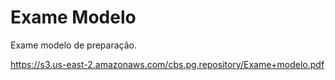# Exame Modelo

Exame modelo de preparação.

https://s3.us-east-2.amazonaws.com/cbs.pg.repository/Exame+modelo.pdf
